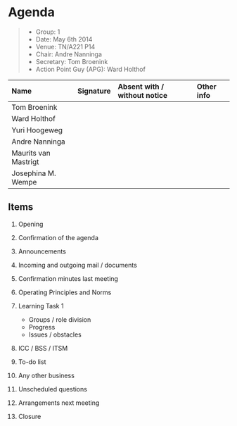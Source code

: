# Agenda

> * Group: 1
> * Date: May 6th 2014
> * Venue: TN/A221 P14
> * Chair: Andre Nanninga
> * Secretary: Tom Broenink
> * Action Point Guy (APG): Ward Holthof

| Name                        | Signature   | Absent with / without notice | Other info  |
| :-------------------------- | :---------- | :--------------------------- | :---------- |
| Tom Broenink                |             |                              |             |
| Ward Holthof                |             |                              |             |
| Yuri Hoogeweg               |             |                              |             |
| Andre Nanninga              |             |                              |             |
| Maurits van Mastrigt        |             |                              |             |
| Josephina M. Wempe          |             |                              |             |

## Items

1. Opening

2. Confirmation of the agenda

3. Announcements

4. Incoming and outgoing mail / documents

5. Confirmation minutes last meeting

6. Operating Principles and Norms

7. Learning Task 1

	- Groups / role division
	- Progress
	- Issues / obstacles

8. ICC / BSS / ITSM

9. To-do list

10. Any other business

11. Unscheduled questions

12. Arrangements next meeting

13. Closure